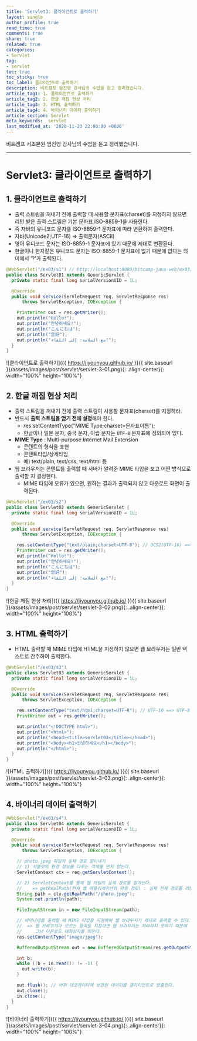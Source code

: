 ```yaml
---
title: 'Servlet3: 클라이언트로 출력하기'
layout: single
author_profile: true
read_time: true
comments: true
share: true
related: true
categories:
- Servlet
tag:
- servlet
toc: true
toc_sticky: true
toc_label: 클라이언트로 출력하기
description: 비트캠프 엄진영 강사님의 수업을 듣고 정리했습니다.
article_tag1: 1. 클라이언트로 출력하기
article_tag2: 2. 한글 깨짐 현상 처리
article_tag3: 3. HTML 출력하기
article_tag4: 4. 바이너리 데이터 출력하기
article_section: Servlet
meta_keywords:  servlet
last_modified_at: '2020-11-23 22:00:00 +0800'
---
```


비트캠프 서초본원 엄진영 강사님의 수업을 듣고 정리했습니다.

---
# Servlet3: 클라이언트로 출력하기

## 1. 클라이언트로 출력하기

- 출력 스트림을 꺼내기 전에 출력할 때 사용할 문자표(charset)를 지정하지 않으면 리턴 받은 출력 스트림은 기본 문자표 ISO-8859-1을 사용한다.
- 즉 자바의 유니코드 문자를 ISO-8859-1 문자표에 따라 변환하여 출력한다.
- 자바(Unicode2;UTF-16) ⇒ 출력문자(ASCII)
- 영어 유니코드 문자는 ISO-8859-1 문자표에 있기 때문에 제대로 변환된다.
- 한글이나 한자같은 유니코드 문자는 ISO-8859-1 문자표에 없기 때문에 없다는 의미에서 '?'가 출력된다.

```java
@WebServlet("/ex03/s1") // http://localhost:8080/bitcamp-java-web/ex03/s1
public class Servlet01 extends GenericServlet {
  private static final long serialVersionUID = 1L;

  @Override
  public void service(ServletRequest req, ServletResponse res)
      throws ServletException, IOException {

    PrintWriter out = res.getWriter();
    out.println("Hello!");
    out.println("안녕하세요!");
    out.println("こんにちは");
    out.println("您好");
    out.println("مع السلامة؛ إلى اللقاء!");
  }
}
```

![클라이언트로 출력하기]({{ https://jiyounyou.github.io/ }}{{ site.baseurl }}/assets/images/post/servlet/servlet-3-01.png){: .align-center}{: width="100%" height="100%"}


## 2. 한글 깨짐 현상 처리

- 출력 스트림을 꺼내기 전에 출력 스트림이 사용할 문자표(charset)를 지정하라.
- 반드시 **출력 스트림을 얻기 전에 설정**해야 한다.
    - res.setContentType("MIME Type;charset=문자표이름");
    - 한글이나 일본 문자, 중국 문자, 아랍 문자는 `UTF-8` 문자표에 정의되어 있다.
- **MIME Type** : Multi-purpose Internet Mail Extension
    - 콘텐트의 형식을 표현
    - 콘텐트타입/상세타입
    - 예) text/plain, text/css, text/html 등
- 웹 브라우저는 콘텐트를 출력할 때 서버가 알려준 MIME 타입을 보고 어떤 방식으로 출력할 지 결정한다.
    - MIME 타입에 오류가 있으면, 원하는 결과가 출력되지 않고 다운로드 화면이 출력된다.

```java
@WebServlet("/ex03/s2")
public class Servlet02 extends GenericServlet {
  private static final long serialVersionUID = 1L;

  @Override
  public void service(ServletRequest req, ServletResponse res)
      throws ServletException, IOException {

    res.setContentType("text/plain;charset=UTF-8"); // UCS2(UTF-16) ==> UTF-8
    PrintWriter out = res.getWriter();
    out.println("Hello!");
    out.println("안녕하세요!");
    out.println("こんにちは");
    out.println("您好");
    out.println("مع السلامة؛ إلى اللقاء!");
  }
}
```

![한글 깨짐 현상 처리]({{ https://jiyounyou.github.io/ }}{{ site.baseurl }}/assets/images/post/servlet/servlet-3-02.png){: .align-center}{: width="100%" height="100%"}


## 3. HTML 출력하기

- HTML 출력할 때 MIME 타입에 HTML을 지정하지 않으면 웹 브라우저는 일반 텍스트로 간주하여 출력한다.

```java
@WebServlet("/ex03/s3")
public class Servlet03 extends GenericServlet {
  private static final long serialVersionUID = 1L;

  @Override
  public void service(ServletRequest req, ServletResponse res)
      throws ServletException, IOException {

    res.setContentType("text/html;charset=UTF-8"); // UTF-16 ==> UTF-8
    PrintWriter out = res.getWriter();

    out.println("<!DOCTYPE html>");
    out.println("<html>");
    out.println("<head><title>servlet03</title></head>");
    out.println("<body><h1>안녕하세요</h1></body>");
    out.println("</html>");
  }
}
```

![HTML 출력하기]({{ https://jiyounyou.github.io/ }}{{ site.baseurl }}/assets/images/post/servlet/servlet-3-03.png){: .align-center}{: width="100%" height="100%"}


## 4. 바이너리 데이터 출력하기

```java
@WebServlet("/ex03/s4")
public class Servlet04 extends GenericServlet {
  private static final long serialVersionUID = 1L;

  @Override
  public void service(ServletRequest req, ServletResponse res)
      throws ServletException, IOException {

    // photo.jpeg 파일의 실제 경로 알아내기
    // 1) 서블릿의 환경 정보를 다루는 객체를 먼저 얻는다.
    ServletContext ctx = req.getServletContext();

    // 2) ServletContext를 통해 웹 자원의 실제 경로를 알아낸다.
    //    => getRealPath(현재 웹 애플리케이션의 파일 경로) : 실제 전체 경로를 리턴한다.
    String path = ctx.getRealPath("/photo.jpeg");
    System.out.println(path);

    FileInputStream in = new FileInputStream(path);

    // 바이너리를 출력할 때 MIME 타입을 지정해야 웹 브라우저가 제대로 출력할 수 있다.
    //  => 웹 브라우저가 모르는 형식을 지정하면 웹 브라우저는 처리하지 못하기 때문에
    //     그냥 다운로드 대화상자를 띄운다.
    res.setContentType("image/jpeg");

    BufferedOutputStream out = new BufferedOutputStream(res.getOutputStream());

    int b;
    while ((b = in.read()) != -1) {
      out.write(b);
    }

    out.flush(); // 버퍼 데코레이터에 보관된 데이터를 클라이언트로 방출한다.
    out.close();
    in.close();
  }
}
```

![바이너리 출력하기]({{ https://jiyounyou.github.io/ }}{{ site.baseurl }}/assets/images/post/servlet/servlet-3-04.png){: .align-center}{: width="100%" height="100%"}
